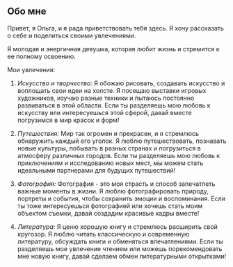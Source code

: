## Обо мне

Привет, я Ольга, и я рада приветствовать тебя здесь. Я хочу рассказать о себе и поделиться своими увлечениями.

Я молодая и энергичная девушка, которая любит жизнь и стремится к ее полному освоению.

Мои увлечения:
1. *Искусство и творчество:* Я обожаю рисовать, создавать искусство и воплощать свои идеи на холсте. Я посещаю выставки игровых художников, изучаю разные техники и пытаюсь постоянно развиваться в этой области. Если ты разделяешь мою любовь к искусству или интересуешься этой сферой, давай вместе погрузимся в мир красок и форм!

2. *Путешествия:* Мир так огромен и прекрасен, и я стремлюсь обнаружить каждый его уголок. Я люблю путешествовать, познавать новые культуры, побывать в разных странах и погрузиться в атмосферу различных городов. Если ты разделяешь мою любовь к приключениям и исследованию новых мест, мы можем стать идеальными партнерами для будущих путешествий!

3. *Фотография:* Фотография - это моя страсть и способ запечатлеть важные моменты в жизни. Я люблю фотографировать природу, портреты и события, чтобы сохранить эмоции и воспоминания. Если ты тоже интересуешься фотографией или хочешь стать моим объектом съемки, давай создадим красивые кадры вместе!

4. *Литература:* Я ценю хорошую книгу и стремлюсь расширить свой кругозор. Я люблю читать классическую и современную литературу, обсуждать книги и обменяться впечатлениями. Если ты разделяешь мое увлечение чтением или можешь порекомендовать мне новую книгу, давай сделаем обмен литературными открытками!
